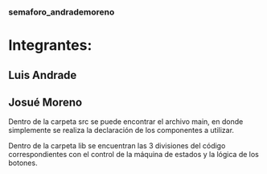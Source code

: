 ### semaforo_andrademoreno

# Integrantes:

## Luis Andrade

## Josué Moreno

Dentro de la carpeta src se puede encontrar el archivo main, en donde simplemente se realiza la declaración de los componentes a utilizar.

Dentro de la carpeta lib se encuentran las 3 divisiones del código correspondientes con el control de la máquina de estados y la lógica de los botones.

